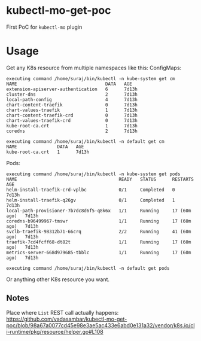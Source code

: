 # kubectl-mo-get-poc
First PoC for `kubectl-mo` plugin

# Usage
Get any K8s resource from multiple namespaces like this:
ConfigMaps:
```
executing command /home/suraj/bin/kubectl -n kube-system get cm
NAME                                 DATA   AGE
extension-apiserver-authentication   6      7d13h
cluster-dns                          2      7d13h
local-path-config                    4      7d13h
chart-content-traefik                0      7d13h
chart-values-traefik                 1      7d13h
chart-content-traefik-crd            0      7d13h
chart-values-traefik-crd             0      7d13h
kube-root-ca.crt                     1      7d13h
coredns                              2      7d13h

executing command /home/suraj/bin/kubectl -n default get cm
NAME               DATA   AGE
kube-root-ca.crt   1      7d13h
```
Pods:
```
executing command /home/suraj/bin/kubectl -n kube-system get pods
NAME                                      READY   STATUS      RESTARTS       AGE
helm-install-traefik-crd-vplbc            0/1     Completed   0              7d13h
helm-install-traefik-q26gv                0/1     Completed   1              7d13h
local-path-provisioner-7b7dc8d6f5-q8k6x   1/1     Running     17 (60m ago)   7d13h
coredns-b96499967-tmswr                   1/1     Running     17 (60m ago)   7d13h
svclb-traefik-98312b71-66crq              2/2     Running     41 (60m ago)   7d13h
traefik-7cd4fcff68-dt82t                  1/1     Running     17 (60m ago)   7d13h
metrics-server-668d979685-tbblc           1/1     Running     17 (60m ago)   7d13h

executing command /home/suraj/bin/kubectl -n default get pods

```

Or anything other K8s resource you want. 

## Notes
Place where `List` REST call actually happens: https://github.com/vadasambar/kubectl-mo-get-poc/blob/98a67a0077cd45e98e3ae5ac433e6abd0e131a32/vendor/k8s.io/cli-runtime/pkg/resource/helper.go#L108